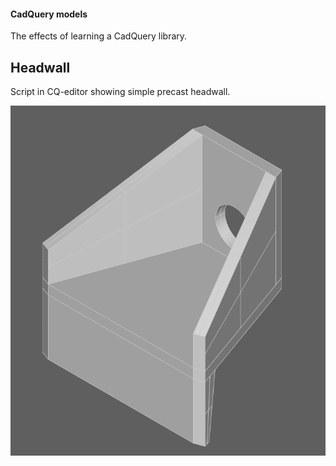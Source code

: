 #### CadQuery models

The effects of learning a CadQuery library.

Headwall
--------
Script in CQ-editor showing simple precast headwall.

![headwall](_images/headwall_screenshot.png)
